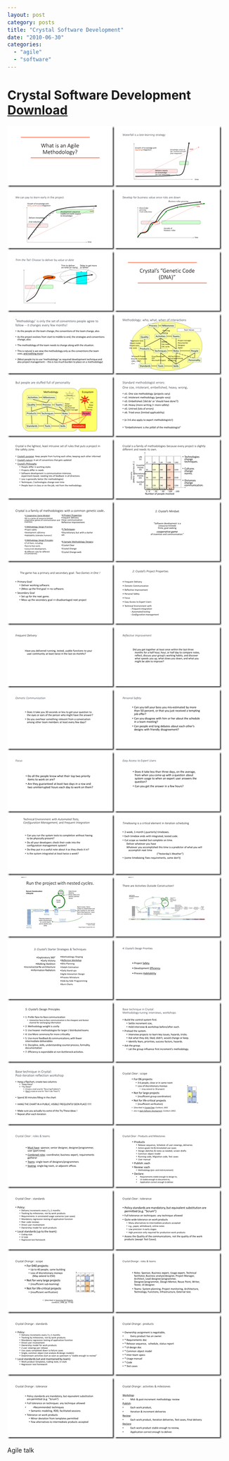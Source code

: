 ```yaml
---
layout: post
category: posts
title: "Crystal Software Development"
date: "2010-06-30"
categories: 
  - "agile"
  - "software"
---
```


# Crystal Software Development [Download](https://raw.githubusercontent.com/chrismckelt/chrismckelt.github.io/master/_posts/posts/images/2010/06/Crystal.pptx)

[![Slide1](https://raw.githubusercontent.com/chrismckelt/chrismckelt.github.io/master/_posts/posts/images/Slide1_thumb.png "Slide1")](https://raw.githubusercontent.com/chrismckelt/chrismckelt.github.io/master/_posts/posts/images/2018/08/Slide1.png)[![Slide2](https://raw.githubusercontent.com/chrismckelt/chrismckelt.github.io/master/_posts/posts/images/Slide2_thumb.png "Slide2")](https://raw.githubusercontent.com/chrismckelt/chrismckelt.github.io/master/_posts/posts/images/2018/08/Slide2.png)[![Slide3](https://raw.githubusercontent.com/chrismckelt/chrismckelt.github.io/master/_posts/posts/images/Slide3_thumb.png "Slide3")](https://raw.githubusercontent.com/chrismckelt/chrismckelt.github.io/master/_posts/posts/images/2018/08/Slide3.png)[![Slide4](https://raw.githubusercontent.com/chrismckelt/chrismckelt.github.io/master/_posts/posts/images/Slide4_thumb.png "Slide4")](https://raw.githubusercontent.com/chrismckelt/chrismckelt.github.io/master/_posts/posts/images/2018/08/Slide4.png)[![Slide5](https://raw.githubusercontent.com/chrismckelt/chrismckelt.github.io/master/_posts/posts/images/Slide5_thumb.png "Slide5")](https://raw.githubusercontent.com/chrismckelt/chrismckelt.github.io/master/_posts/posts/images/2018/08/Slide5.png)[![Slide6](https://raw.githubusercontent.com/chrismckelt/chrismckelt.github.io/master/_posts/posts/images/Slide6_thumb.png "Slide6")](https://raw.githubusercontent.com/chrismckelt/chrismckelt.github.io/master/_posts/posts/images/2018/08/Slide6.png)[![Slide7](https://raw.githubusercontent.com/chrismckelt/chrismckelt.github.io/master/_posts/posts/images/Slide7_thumb.png "Slide7")](https://raw.githubusercontent.com/chrismckelt/chrismckelt.github.io/master/_posts/posts/images/2018/08/Slide7.png)[![Slide8](https://raw.githubusercontent.com/chrismckelt/chrismckelt.github.io/master/_posts/posts/images/Slide8_thumb.png "Slide8")](https://raw.githubusercontent.com/chrismckelt/chrismckelt.github.io/master/_posts/posts/images/2018/08/Slide8.png)[![Slide9](https://raw.githubusercontent.com/chrismckelt/chrismckelt.github.io/master/_posts/posts/images/Slide9_thumb.png "Slide9")](https://raw.githubusercontent.com/chrismckelt/chrismckelt.github.io/master/_posts/posts/images/2018/08/Slide9.png)[![Slide10](https://raw.githubusercontent.com/chrismckelt/chrismckelt.github.io/master/_posts/posts/images/Slide10_thumb.png "Slide10")](https://raw.githubusercontent.com/chrismckelt/chrismckelt.github.io/master/_posts/posts/images/2018/08/Slide10.png)[![Slide11](https://raw.githubusercontent.com/chrismckelt/chrismckelt.github.io/master/_posts/posts/images/Slide11_thumb.png "Slide11")](https://raw.githubusercontent.com/chrismckelt/chrismckelt.github.io/master/_posts/posts/images/2018/08/Slide11.png)[![Slide12](https://raw.githubusercontent.com/chrismckelt/chrismckelt.github.io/master/_posts/posts/images/Slide12_thumb.png "Slide12")](https://raw.githubusercontent.com/chrismckelt/chrismckelt.github.io/master/_posts/posts/images/2018/08/Slide12.png)[![Slide13](https://raw.githubusercontent.com/chrismckelt/chrismckelt.github.io/master/_posts/posts/images/Slide13_thumb.png "Slide13")](https://raw.githubusercontent.com/chrismckelt/chrismckelt.github.io/master/_posts/posts/images/2018/08/Slide13.png)[![Slide14](https://raw.githubusercontent.com/chrismckelt/chrismckelt.github.io/master/_posts/posts/images/Slide14_thumb.png "Slide14")](https://raw.githubusercontent.com/chrismckelt/chrismckelt.github.io/master/_posts/posts/images/2018/08/Slide14.png)[![Slide15](https://raw.githubusercontent.com/chrismckelt/chrismckelt.github.io/master/_posts/posts/images/Slide15_thumb.png "Slide15")](https://raw.githubusercontent.com/chrismckelt/chrismckelt.github.io/master/_posts/posts/images/2018/08/Slide15.png)[![Slide16](https://raw.githubusercontent.com/chrismckelt/chrismckelt.github.io/master/_posts/posts/images/Slide16_thumb.png "Slide16")](https://raw.githubusercontent.com/chrismckelt/chrismckelt.github.io/master/_posts/posts/images/2018/08/Slide16.png)[![Slide17](https://raw.githubusercontent.com/chrismckelt/chrismckelt.github.io/master/_posts/posts/images/Slide17_thumb.png "Slide17")](https://raw.githubusercontent.com/chrismckelt/chrismckelt.github.io/master/_posts/posts/images/2018/08/Slide17.png)[![Slide18](https://raw.githubusercontent.com/chrismckelt/chrismckelt.github.io/master/_posts/posts/images/Slide18_thumb.png "Slide18")](https://raw.githubusercontent.com/chrismckelt/chrismckelt.github.io/master/_posts/posts/images/2018/08/Slide18.png)[![Slide19](https://raw.githubusercontent.com/chrismckelt/chrismckelt.github.io/master/_posts/posts/images/Slide19_thumb.png "Slide19")](https://raw.githubusercontent.com/chrismckelt/chrismckelt.github.io/master/_posts/posts/images/2018/08/Slide19.png)[![Slide20](https://raw.githubusercontent.com/chrismckelt/chrismckelt.github.io/master/_posts/posts/images/Slide20_thumb.png "Slide20")](https://raw.githubusercontent.com/chrismckelt/chrismckelt.github.io/master/_posts/posts/images/2018/08/Slide20.png)[![Slide21](https://raw.githubusercontent.com/chrismckelt/chrismckelt.github.io/master/_posts/posts/images/Slide21_thumb.png "Slide21")](https://raw.githubusercontent.com/chrismckelt/chrismckelt.github.io/master/_posts/posts/images/2018/08/Slide21.png)[![Slide22](https://raw.githubusercontent.com/chrismckelt/chrismckelt.github.io/master/_posts/posts/images/Slide22_thumb.png "Slide22")](https://raw.githubusercontent.com/chrismckelt/chrismckelt.github.io/master/_posts/posts/images/2018/08/Slide22.png)[![Slide23](https://raw.githubusercontent.com/chrismckelt/chrismckelt.github.io/master/_posts/posts/images/Slide23_thumb.png "Slide23")](https://raw.githubusercontent.com/chrismckelt/chrismckelt.github.io/master/_posts/posts/images/2018/08/Slide23.png)[![Slide24](https://raw.githubusercontent.com/chrismckelt/chrismckelt.github.io/master/_posts/posts/images/Slide24_thumb.png "Slide24")](https://raw.githubusercontent.com/chrismckelt/chrismckelt.github.io/master/_posts/posts/images/2018/08/Slide24.png)[![Slide25](https://raw.githubusercontent.com/chrismckelt/chrismckelt.github.io/master/_posts/posts/images/Slide25_thumb.png "Slide25")](https://raw.githubusercontent.com/chrismckelt/chrismckelt.github.io/master/_posts/posts/images/2018/08/Slide25.png)[![Slide26](https://raw.githubusercontent.com/chrismckelt/chrismckelt.github.io/master/_posts/posts/images/Slide26_thumb.png "Slide26")](https://raw.githubusercontent.com/chrismckelt/chrismckelt.github.io/master/_posts/posts/images/2018/08/Slide26.png)[![Slide27](https://raw.githubusercontent.com/chrismckelt/chrismckelt.github.io/master/_posts/posts/images/Slide27_thumb.png "Slide27")](https://raw.githubusercontent.com/chrismckelt/chrismckelt.github.io/master/_posts/posts/images/2018/08/Slide27.png)[![Slide28](https://raw.githubusercontent.com/chrismckelt/chrismckelt.github.io/master/_posts/posts/images/Slide28_thumb.png "Slide28")](https://raw.githubusercontent.com/chrismckelt/chrismckelt.github.io/master/_posts/posts/images/2018/08/Slide28.png)[![Slide29](https://raw.githubusercontent.com/chrismckelt/chrismckelt.github.io/master/_posts/posts/images/Slide29_thumb.png "Slide29")](https://raw.githubusercontent.com/chrismckelt/chrismckelt.github.io/master/_posts/posts/images/2018/08/Slide29.png)[![Slide30](https://raw.githubusercontent.com/chrismckelt/chrismckelt.github.io/master/_posts/posts/images/Slide30_thumb.png "Slide30")](https://raw.githubusercontent.com/chrismckelt/chrismckelt.github.io/master/_posts/posts/images/2018/08/Slide30.png)[![Slide31](https://raw.githubusercontent.com/chrismckelt/chrismckelt.github.io/master/_posts/posts/images/Slide31_thumb.png "Slide31")](https://raw.githubusercontent.com/chrismckelt/chrismckelt.github.io/master/_posts/posts/images/2018/08/Slide31.png)[![Slide32](https://raw.githubusercontent.com/chrismckelt/chrismckelt.github.io/master/_posts/posts/images/Slide32_thumb.png "Slide32")](https://raw.githubusercontent.com/chrismckelt/chrismckelt.github.io/master/_posts/posts/images/2018/08/Slide32.png)[![Slide33](https://raw.githubusercontent.com/chrismckelt/chrismckelt.github.io/master/_posts/posts/images/Slide33_thumb.png "Slide33")](https://raw.githubusercontent.com/chrismckelt/chrismckelt.github.io/master/_posts/posts/images/2018/08/Slide33.png)[![Slide34](https://raw.githubusercontent.com/chrismckelt/chrismckelt.github.io/master/_posts/posts/images/Slide34_thumb.png "Slide34")](https://raw.githubusercontent.com/chrismckelt/chrismckelt.github.io/master/_posts/posts/images/2018/08/Slide34.png)[![Slide35](https://raw.githubusercontent.com/chrismckelt/chrismckelt.github.io/master/_posts/posts/images/Slide35_thumb.png "Slide35")](https://raw.githubusercontent.com/chrismckelt/chrismckelt.github.io/master/_posts/posts/images/2018/08/Slide35.png)[![Slide36](https://raw.githubusercontent.com/chrismckelt/chrismckelt.github.io/master/_posts/posts/images/Slide36_thumb.png "Slide36")](https://raw.githubusercontent.com/chrismckelt/chrismckelt.github.io/master/_posts/posts/images/2018/08/Slide36.png)[![Slide37](https://raw.githubusercontent.com/chrismckelt/chrismckelt.github.io/master/_posts/posts/images/Slide37_thumb.png "Slide37")](https://raw.githubusercontent.com/chrismckelt/chrismckelt.github.io/master/_posts/posts/images/2018/08/Slide37.png)[![Slide38](https://raw.githubusercontent.com/chrismckelt/chrismckelt.github.io/master/_posts/posts/images/Slide38_thumb.png "Slide38")](https://raw.githubusercontent.com/chrismckelt/chrismckelt.github.io/master/_posts/posts/images/2018/08/Slide38.png)[![Slide39](https://raw.githubusercontent.com/chrismckelt/chrismckelt.github.io/master/_posts/posts/images/Slide39_thumb.png "Slide39")](https://raw.githubusercontent.com/chrismckelt/chrismckelt.github.io/master/_posts/posts/images/2018/08/Slide39.png)[![Slide40](https://raw.githubusercontent.com/chrismckelt/chrismckelt.github.io/master/_posts/posts/images/Slide40_thumb.png "Slide40")](https://raw.githubusercontent.com/chrismckelt/chrismckelt.github.io/master/_posts/posts/images/2018/08/Slide40.png)[![Slide41](https://raw.githubusercontent.com/chrismckelt/chrismckelt.github.io/master/_posts/posts/images/Slide41_thumb.png "Slide41")](https://raw.githubusercontent.com/chrismckelt/chrismckelt.github.io/master/_posts/posts/images/2018/08/Slide41.png)[![Slide42](https://raw.githubusercontent.com/chrismckelt/chrismckelt.github.io/master/_posts/posts/images/Slide42_thumb.png "Slide42")](https://raw.githubusercontent.com/chrismckelt/chrismckelt.github.io/master/_posts/posts/images/2018/08/Slide42.png)

Agile talk
